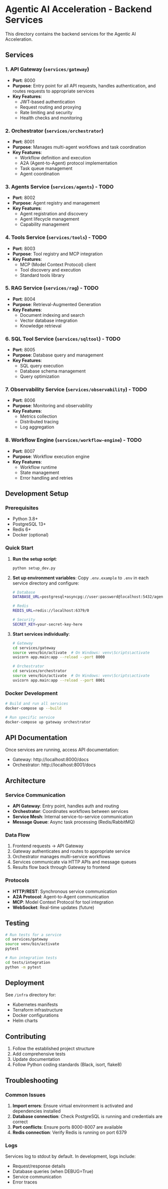 # Agentic AI Acceleration - Backend Services

This directory contains the backend services for the Agentic AI Acceleration.

## Services

### 1. API Gateway (`services/gateway`)
- **Port**: 8000
- **Purpose**: Entry point for all API requests, handles authentication, and routes requests to appropriate services
- **Key Features**:
  - JWT-based authentication
  - Request routing and proxying
  - Rate limiting and security
  - Health checks and monitoring

### 2. Orchestrator (`services/orchestrator`)
- **Port**: 8001
- **Purpose**: Manages multi-agent workflows and task coordination
- **Key Features**:
  - Workflow definition and execution
  - A2A (Agent-to-Agent) protocol implementation
  - Task queue management
  - Agent coordination

### 3. Agents Service (`services/agents`) - TODO
- **Port**: 8002
- **Purpose**: Agent registry and management
- **Key Features**:
  - Agent registration and discovery
  - Agent lifecycle management
  - Capability management

### 4. Tools Service (`services/tools`) - TODO
- **Port**: 8003
- **Purpose**: Tool registry and MCP integration
- **Key Features**:
  - MCP (Model Context Protocol) client
  - Tool discovery and execution
  - Standard tools library

### 5. RAG Service (`services/rag`) - TODO
- **Port**: 8004
- **Purpose**: Retrieval-Augmented Generation
- **Key Features**:
  - Document indexing and search
  - Vector database integration
  - Knowledge retrieval

### 6. SQL Tool Service (`services/sqltool`) - TODO
- **Port**: 8005
- **Purpose**: Database query and management
- **Key Features**:
  - SQL query execution
  - Database schema management
  - Query optimization

### 7. Observability Service (`services/observability`) - TODO
- **Port**: 8006
- **Purpose**: Monitoring and observability
- **Key Features**:
  - Metrics collection
  - Distributed tracing
  - Log aggregation

### 8. Workflow Engine (`services/workflow-engine`) - TODO
- **Port**: 8007
- **Purpose**: Workflow execution engine
- **Key Features**:
  - Workflow runtime
  - State management
  - Error handling and retries

## Development Setup

### Prerequisites
- Python 3.8+
- PostgreSQL 13+
- Redis 6+
- Docker (optional)

### Quick Start

1. **Run the setup script**:
   ```bash
   python setup_dev.py
   ```

2. **Set up environment variables**:
   Copy `.env.example` to `.env` in each service directory and configure:
   ```bash
   # Database
   DATABASE_URL=postgresql+asyncpg://user:password@localhost:5432/agenticai_gateway
   
   # Redis
   REDIS_URL=redis://localhost:6379/0
   
   # Security
   SECRET_KEY=your-secret-key-here
   ```

3. **Start services individually**:
   ```bash
   # Gateway
   cd services/gateway
   source venv/bin/activate  # On Windows: venv\Scripts\activate
   uvicorn app.main:app --reload --port 8000
   
   # Orchestrator
   cd services/orchestrator
   source venv/bin/activate  # On Windows: venv\Scripts\activate
   uvicorn app.main:app --reload --port 8001
   ```

### Docker Development

```bash
# Build and run all services
docker-compose up --build

# Run specific service
docker-compose up gateway orchestrator
```

## API Documentation

Once services are running, access API documentation:
- Gateway: http://localhost:8000/docs
- Orchestrator: http://localhost:8001/docs

## Architecture

### Service Communication
- **API Gateway**: Entry point, handles auth and routing
- **Orchestrator**: Coordinates workflows between services
- **Service Mesh**: Internal service-to-service communication
- **Message Queue**: Async task processing (Redis/RabbitMQ)

### Data Flow
1. Frontend requests → API Gateway
2. Gateway authenticates and routes to appropriate service
3. Orchestrator manages multi-service workflows
4. Services communicate via HTTP APIs and message queues
5. Results flow back through Gateway to frontend

### Protocols
- **HTTP/REST**: Synchronous service communication
- **A2A Protocol**: Agent-to-Agent communication
- **MCP**: Model Context Protocol for tool integration
- **WebSocket**: Real-time updates (future)

## Testing

```bash
# Run tests for a service
cd services/gateway
source venv/bin/activate
pytest

# Run integration tests
cd tests/integration
python -m pytest
```

## Deployment

See `/infra` directory for:
- Kubernetes manifests
- Terraform infrastructure
- Docker configurations
- Helm charts

## Contributing

1. Follow the established project structure
2. Add comprehensive tests
3. Update documentation
4. Follow Python coding standards (Black, isort, flake8)

## Troubleshooting

### Common Issues

1. **Import errors**: Ensure virtual environment is activated and dependencies installed
2. **Database connection**: Check PostgreSQL is running and credentials are correct
3. **Port conflicts**: Ensure ports 8000-8007 are available
4. **Redis connection**: Verify Redis is running on port 6379

### Logs

Services log to stdout by default. In development, logs include:
- Request/response details
- Database queries (when DEBUG=True)
- Service communication
- Error traces
